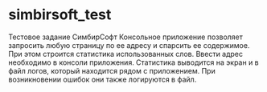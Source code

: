 # simbirsoft_test
Тестовое задание СимбирСофт
Консольное приложение позволяет запросить любую страницу по ее адресу и спарсить ее содержимое. 
При этом строится статистика использованных слов.
Ввести адрес необходимо в консоли приложения. 
Статистика выводится на экран и в файл логов, который находится рядом с приложением. 
При возникновении ошибок они также логируются в файл.
